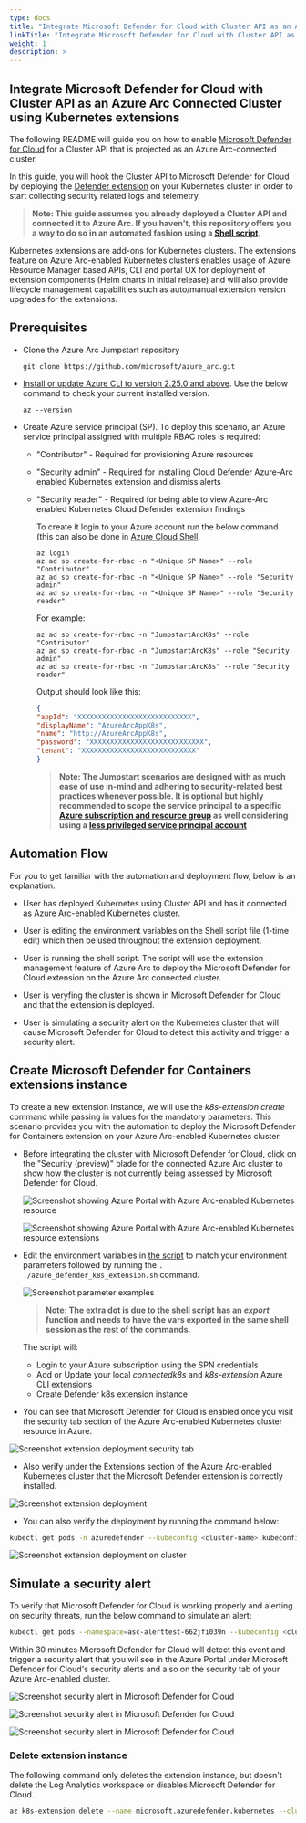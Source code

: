 ```yaml
---
type: docs
title: "Integrate Microsoft Defender for Cloud with Cluster API as an Azure Arc Connected Cluster using Kubernetes extensions"
linkTitle: "Integrate Microsoft Defender for Cloud with Cluster API as an Azure Arc Connected Cluster using Kubernetes extensions"
weight: 1
description: >
---
```


## Integrate Microsoft Defender for Cloud with Cluster API as an Azure Arc Connected Cluster using Kubernetes extensions

The following README will guide you on how to enable [Microsoft Defender for Cloud](https://docs.microsoft.com/en-us/azure/defender-for-cloud/defender-for-containers-introduction?tabs=defender-for-container-arch-aks) for a Cluster API that is projected as an Azure Arc-connected cluster.

In this guide, you will hook the Cluster API to Microsoft Defender for Cloud by deploying the [Defender extension](https://docs.microsoft.com/azure/defender-for-cloud/defender-for-containers-enable?tabs=aks-deploy-portal%2Ck8s-deploy-cli%2Ck8s-verify-cli%2Ck8s-remove-arc%2Caks-removeprofile-api#protect-arc-enabled-kubernetes-clusters) on your Kubernetes cluster in order to start collecting security related logs and telemetry.  

> **Note: This guide assumes you already deployed a Cluster API and connected it to Azure Arc. If you haven't, this repository offers you a way to do so in an automated fashion using a [Shell script](https://azurearcjumpstart.io/azure_arc_jumpstart/azure_arc_k8s/cluster_api/capi_azure/).**

Kubernetes extensions are add-ons for Kubernetes clusters. The extensions feature on Azure Arc-enabled Kubernetes clusters enables usage of Azure Resource Manager based APIs, CLI and portal UX for deployment of extension components (Helm charts in initial release) and will also provide lifecycle management capabilities such as auto/manual extension version upgrades for the extensions.

## Prerequisites

* Clone the Azure Arc Jumpstart repository

    ```shell
    git clone https://github.com/microsoft/azure_arc.git
    ```

* [Install or update Azure CLI to version 2.25.0 and above](https://docs.microsoft.com/en-us/cli/azure/install-azure-cli?view=azure-cli-latest). Use the below command to check your current installed version.

  ```shell
  az --version
  ```

* Create Azure service principal (SP). To deploy this scenario, an Azure service principal assigned with multiple RBAC roles is required:

  * "Contributor" - Required for provisioning Azure resources
  * "Security admin" - Required for installing Cloud Defender Azure-Arc enabled Kubernetes extension and dismiss alerts
  * "Security reader" - Required for being able to view Azure-Arc enabled Kubernetes Cloud Defender extension findings

    To create it login to your Azure account run the below command (this can also be done in [Azure Cloud Shell](https://shell.azure.com/).

    ```shell
    az login
    az ad sp create-for-rbac -n "<Unique SP Name>" --role "Contributor"
    az ad sp create-for-rbac -n "<Unique SP Name>" --role "Security admin"
    az ad sp create-for-rbac -n "<Unique SP Name>" --role "Security reader"
    ```

    For example:

    ```shell
    az ad sp create-for-rbac -n "JumpstartArcK8s" --role "Contributor"
    az ad sp create-for-rbac -n "JumpstartArcK8s" --role "Security admin"
    az ad sp create-for-rbac -n "JumpstartArcK8s" --role "Security reader"
    ```

    Output should look like this:

    ```json
    {
    "appId": "XXXXXXXXXXXXXXXXXXXXXXXXXXXX",
    "displayName": "AzureArcAppK8s",
    "name": "http://AzureArcAppK8s",
    "password": "XXXXXXXXXXXXXXXXXXXXXXXXXXXX",
    "tenant": "XXXXXXXXXXXXXXXXXXXXXXXXXXXX"
    }
    ```

    > **Note: The Jumpstart scenarios are designed with as much ease of use in-mind and adhering to security-related best practices whenever possible. It is optional but highly recommended to scope the service principal to a specific [Azure subscription and resource group](https://docs.microsoft.com/en-us/cli/azure/ad/sp?view=azure-cli-latest) as well considering using a [less privileged service principal account](https://docs.microsoft.com/en-us/azure/role-based-access-control/best-practices)**

## Automation Flow

For you to get familiar with the automation and deployment flow, below is an explanation.

* User has deployed Kubernetes using Cluster API and has it connected as Azure Arc-enabled Kubernetes cluster.

* User is editing the environment variables on the Shell script file (1-time edit) which then be used throughout the extension deployment.

* User is running the shell script. The script will use the extension management feature of Azure Arc to deploy the Microsoft Defender for Cloud extension on the Azure Arc connected cluster.

* User is veryfing the cluster is shown in Microsoft Defender for Cloud and that the extension is deployed.

* User is simulating a security alert on the Kubernetes cluster that will cause Microsoft Defender for Cloud to detect this activity and trigger a security alert.

## Create Microsoft Defender for Containers extensions instance

To create a new extension Instance, we will use the _k8s-extension create_ command while passing in values for the mandatory parameters. This scenario provides you with the automation to deploy the Microsoft Defender for Containers extension on your Azure Arc-enabled Kubernetes cluster.

* Before integrating the cluster with Microsoft Defender for Cloud, click on the "Security (preview)" blade for the connected Azure Arc cluster to show how the cluster is not currently being assessed by Microsoft Defender for Cloud.

    ![Screenshot showing Azure Portal with Azure Arc-enabled Kubernetes resource](./01.png)

    ![Screenshot showing Azure Portal with Azure Arc-enabled Kubernetes resource extensions](./02.png)

* Edit the environment variables in [the script](https://raw.githubusercontent.com/microsoft/azure_arc/main/azure_arc_k8s_jumpstart/cluster_api/capi_defender_extension/azure_defender_k8s_extension.sh) to match your environment parameters followed by running the ```. ./azure_defender_k8s_extension.sh``` command.

    ![Screenshot parameter examples](./03.png)

    > **Note: The extra dot is due to the shell script has an *export* function and needs to have the vars exported in the same shell session as the rest of the commands.**

   The script will:

  * Login to your Azure subscription using the SPN credentials
  * Add or Update your local _connectedk8s_ and _k8s-extension_ Azure CLI extensions
  * Create Defender k8s extension instance

* You can see that Microsoft Defender for Cloud is enabled once you visit the security tab section of the Azure Arc-enabled Kubernetes cluster resource in Azure.

![Screenshot extension deployment security tab](./04.png)

* Also verify under the Extensions section of the Azure Arc-enabled Kubernetes cluster that the Microsoft Defender extension is correctly installed.

![Screenshot extension deployment](./05.png)

* You can also verify the deployment by running the command below:

```bash
kubectl get pods -n azuredefender --kubeconfig <cluster-name>.kubeconfig
```

![Screenshot extension deployment on cluster](./06.png)

## Simulate a security alert

To verify that Microsoft Defender for Cloud is working properly and alerting on security threats, run the below command to simulate an alert:

```bash
kubectl get pods --namespace=asc-alerttest-662jfi039n --kubeconfig <cluster-name>.kubeconfig
```

Within 30 minutes Microsoft Defender for Cloud will detect this event and trigger a security alert that you wil see in the Azure Portal under Microsoft Defender for Cloud's security alerts and also on the security tab of your Azure Arc-enabled cluster.

![Screenshot security alert in Microsoft Defender for Cloud](./07.png)

![Screenshot security alert in Microsoft Defender for Cloud](./08.png)

![Screenshot security alert in Microsoft Defender for Cloud](./09.png)

### Delete extension instance

The following command only deletes the extension instance, but doesn't delete the Log Analytics workspace or disables Microsoft Defender for Cloud.

```bash
az k8s-extension delete --name microsoft.azuredefender.kubernetes --cluster-type connectedClusters --cluster-name <cluster-name> --resource-group <resource-group>
```
